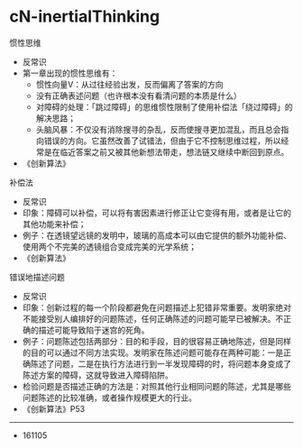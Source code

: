 # cN-inertialThinking



惯性思维

- 反常识
- 第一章出现的惯性思维有：
	- 惯性向量V：从过往经验出发，反而偏离了答案的方向
	- 没有正确表述问题（也许根本没有看清问题的本质是什么）
	- 对障碍的处理：「跳过障碍」的思维惯性限制了使用补偿法「绕过障碍」的解决思路；
	- 头脑风暴：不仅没有消除搜寻的杂乱，反而使搜寻更加混乱，而且总会指向错误的方向。它虽然改善了试错法，但由于它不控制思维过程，所以经常是在临近答案之前又被其他新想法带走，想法链又继续中断回到原点。
- 《创新算法》

补偿法

- 反常识
- 印象：障碍可以补偿，可以将有害因素进行修正让它变得有用，或者是让它的其他功能来补偿；
- 例子：在透镜望远镜的发明中，玻璃的高成本可以由它提供的额外功能补偿、使用两个不完美的透镜组合变成完美的光学系统；
- 《创新算法》

错误地描述问题

- 反常识
- 印象：创新过程的每一个阶段都避免在问题描述上犯错非常重要。发明家绝对不能接受别人编排好的问题陈述，任何正确陈述的问题可能早已被解决。不正确的描述可能导致陷于迷宫的死角。
- 例子：问题陈述包括两部分：目的和手段，目的很容易正确地陈述，但是同样的目的可以通过不同方法实现。发明家在陈述问题可能存在两种可能：一是正确陈述了问题，二是在执行方法进行到一半发现障碍的时，将问题本身变成了陈述方案的障碍，这就导致进入障碍陷阱。
- 检验问题是否描述正确的方法是：对照其他行业相同问题的陈述，尤其是哪些问题陈述的比较准确，或者操作规模更大的行业。
- 《创新算法》P53

---

- 161105